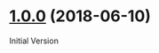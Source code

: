 <a name="1.0.0"></a>
# [1.0.0](https://github.com/Shinigami92/Clickami/compare/1.0.0...1.0.0) (2018-06-10)

Initial Version
